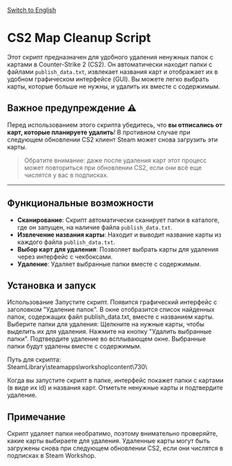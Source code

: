 [Switch to English](https://github.com/N1k3YB/CS2-WorkShop-Cleaner/blob/main/readme_en.md)

# CS2 Map Cleanup Script

Этот скрипт предназначен для удобного удаления ненужных папок с картами в Counter-Strike 2 (CS2). Он автоматически находит папки с файлами `publish_data.txt`, извлекает названия карт и отображает их в удобном графическом интерфейсе (GUI). Вы можете легко выбрать карты, которые больше не нужны, и удалить их вместе с содержимым.

## Важное предупреждение ⚠️
Перед использованием этого скрипта убедитесь, что **вы отписались от карт, которые планируете удалить**! В противном случае при следующем обновлении CS2 клиент Steam может снова загрузить эти карты.

> Обратите внимание: даже после удаления карт этот процесс может повториться при обновлении CS2, если они всё еще числятся у вас в подписках.

---

## Функциональные возможности
- **Сканирование**: Скрипт автоматически сканирует папки в каталоге, где он запущен, на наличие файла `publish_data.txt`.
- **Извлечение названия карты**: Находит и выводит название карты из каждого файла `publish_data.txt`.
- **Выбор карт для удаления**: Позволяет выбрать карты для удаления через интерфейс с чекбоксами.
- **Удаление**: Удаляет выбранные папки вместе с содержимым.

## Установка и запуск

Использование
Запустите скрипт. Появится графический интерфейс с заголовком "Удаление папок".
В окне отобразится список найденных папок, содержащих файл publish_data.txt, вместе с названием карты.
Выберите папки для удаления:
Щелкните на нужные карты, чтобы выделить их для удаления.
Нажмите на кнопку "Удалить выбранные папки".
Подтвердите удаление во всплывающем окне. Выбранные папки будут удалены вместе с содержимым.

Путь для скрипта:  
SteamLibrary\steamapps\workshop\content\730\  

Когда вы запустите скрипт в папке, интерфейс покажет папки с картами (в виде их id) и названия карт. Отметьте ненужные карты и подтвердите удаление.

## Примечание
Скрипт удаляет папки необратимо, поэтому внимательно проверяйте, какие карты выбираете для удаления. Удаленные карты могут быть загружены снова при следующем обновлении CS2, если они числятся в подписках в Steam Workshop.
